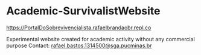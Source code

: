 # Academic-SurvivalistWebsite 
https://PortalDoSobrevivencialista.rafaelbrandaobr.repl.co

Experimental website created for academic activity without any commercial purpose
Contact: rafael.bastos.1314500@sga.pucminas.br
